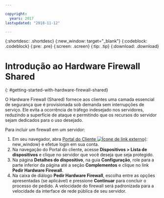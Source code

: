 ```yaml
---

copyright:
  years: 2017
lastupdated: "2018-11-12"

---
```


{:shortdesc: .shortdesc}
{:new_window: target="_blank"}
{:codeblock: .codeblock}
{:pre: .pre}
{:screen: .screen}
{:tip: .tip}
{:download: .download}

# Introdução ao Hardware Firewall Shared
{: #getting-started-with-hardware-firewall-shared}

O Hardware Firewall (Shared) fornece aos clientes uma camada essencial de
segurança que é provisionada sob demanda sem interrupções de serviço. Ele evita a
ocorrência de tráfego indesejado nos servidores, reduzindo a superfície de ataque
e permitindo que os recursos do servidor sejam dedicados para o uso desejado. 

Para incluir um firewall em um servidor:

1. Em seu navegador, abra [Portal do Cliente ![Ícone de link externo](../../icons/launch-glyph.svg "Ícone de link externo")](https://control.softlayer.com/){: new_window} e efetue login em sua conta.
2. Na navegação do Portal do cliente, acesse **Dispositivos > Lista de dispositivos** e clique no servidor que você deseja que seja protegido.  
3. Na página **Detalhes do dispositivo**, na guia
**Configuração**, role para a parte inferior da página até a seção
**Complementos** e clique no link **Pedir Hardware Firewall**. 
4. Na caixa de diálogo **Pedir Hardware Firewall**, escolha entre as
opções apresentadas (se aplicável) e pressione **Continuar** para
concluir o processo de pedido. A velocidade do firewall será padronizada para a velocidade da interface de rede pública de
seu servidor. 
